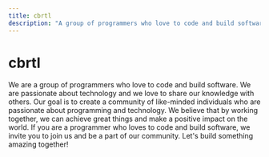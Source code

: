 ```yaml
---
title: cbrtl
description: "A group of programmers who love to code and build software."
---
```


# cbrtl

We are a group of programmers who love to code and build software. We are passionate about technology and we love to share our knowledge with others. Our goal is to create a community of like-minded individuals who are passionate about programming and technology. We believe that by working together, we can achieve great things and make a positive impact on the world. If you are a programmer who loves to code and build software, we invite you to join us and be a part of our community. Let's build something amazing together! 
